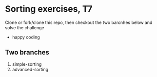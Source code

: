 # Sorting exercises, T7

Clone or fork/clone this repo, then checkout the two barcnhes below and solve the challenge

 - happy coding
 
## Two branches

1. simple-sorting
2. advanced-sorting
